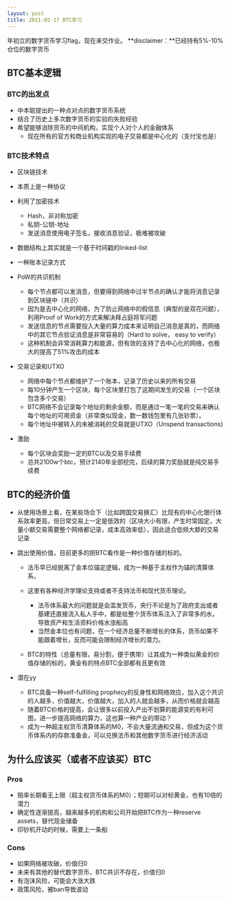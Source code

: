 ```yaml
---
layout: post
title: 2021-02-17 BTC学习
---
```

年初立的数字货币学习flag，现在来交作业。
**disclaimer：**已经持有5%-10%仓位的数字货币

## BTC基本逻辑
### BTC的出发点
* 中本聪提出的一种点对点的数字货币系统
* 结合了历史上多次数字货币的实验的失败经验
* 希望能够消除货币的中间机构，实现个人对个人的金融体系
	* 	现在所有的官方和商业机构实现的电子交易都是中心化的（支付宝也是）
	
### BTC技术特点
* 区块链技术

* 本质上是一种协议

* 利用了加密技术
    * Hash，非对称加密
    * 私钥-公钥-地址
    * 发送消息使用电子签名，接收消息验证，极难被攻破
    
* 数据结构上其实就是一个基于时间戳的linked-list

* 一种账本记录方式

* PoW的共识机制
    * 每个节点都可以发消息，但要得到网络中过半节点的确认才能将消息记录到区块链中（共识）
    * 因为是去中心化的网络，为了防止网络中的假信息（典型的是双花问题），利用Proof of Work的方式来解决拜占庭将军问题
    * 发送信息的节点需要投入大量的算力成本来证明自己消息是真的，而网络中的其它节点验证消息是非常容易的（Hard to solve， easy to verify）
    * 这种机制会非常消耗算力和能源，但有效的支持了去中心化的网络，也极大的提高了51%攻击的成本
    
* 交易记录和UTXO
    * 网络中每个节点都维护了一个账本，记录了历史以来的所有交易
    * 每10分钟产生一个区块，每个区块里打包了这期间发生的交易（一个区块包含多个交易）
    * BTC网络不会记录每个地址的剩余金额，而是通过一笔一笔的交易来确认每个地址的可用资金（非常类似现金，数一数钱包里有几张钞票）。
    * 每个地址中被转入的未被消耗的交易就是UTXO（Unspend transactions)
    
* 激励
    * 每个区块会奖励一定的BTC以及交易手续费
    * 总共2100w个btc，预计2140年全部挖完，后续的算力奖励就是纯交易手续费
    
## BTC的经济价值
* 从使用场景上看，在某些场合下（比如跨国交易换汇）比现有的中心化银行体系效率更高，但日常交易上一定是低效的（区块大小有限，产生时常固定，大量小额交易需要整个网络都记录，成本高效率低），因此适合低频大额的交易记录

* 跳出使用价值，目前更多的把BTC看作是一种价值存储的标的。
    * 法币早已经脱离了金本位锚定逻辑，成为一种基于主权作为锚的清算体系。
    * 这里有各种经济学理论支持或者不支持法币和现代货币理论。
        * 法币体系最大的问题就是会滥发货币，央行不论是为了政府支出或者基建还直接流入私人手中，都是给整个货币体系注入了非常多的水，导致资产和生活资料价格水涨船高
        * 当然金本位也有问题，在一个经济总量不断增长的体系，货币如果不能跟着增长，反而可能会限制经济增长的潜力。
        
    * BTC的特性（总量有限，易分割，便于携带）让其成为一种类似黄金的价值存储的标的，黄金有的特点BTC全部都有且更有效
    
* 潜在yy
    * BTC具备一种self-fulfilling prophecy的反身性和网络效应，加入这个共识的人越多，价值越大，价值越大，加入的人就会越多，从而价格就会越高
    * 随着BTC价格的提高，会让很多以前投入产出不划算的能源变的有利可图，进一步提高网络的算力，这也算一种产业的带动？
    * 成为一种超主权货币清算体系的M0，不会大量流通和交易，但成为这个货币体系内的存款准备金，可以兑换法币和其他数字货币进行经济活动
    
## 为什么应该买（或者不应该买）BTC
### Pros
* 赔率长期看无上限（超主权货币体系的M0）；短期可以对标黄金，也有10倍的潜力
* 确定性逐渐提高，越来越多的机构和公司开始把BTC作为一种reserve assets，替代现金储备
* 印钞机开动的时候，需要上一条船

### Cons
* 如果网络被攻破，价值归0
* 未来有其他的替代数字货币，BTC共识不存在，价值归0
* 有泡沫风险，可能会大涨大跌
* 政策风险，被ban导致波动

